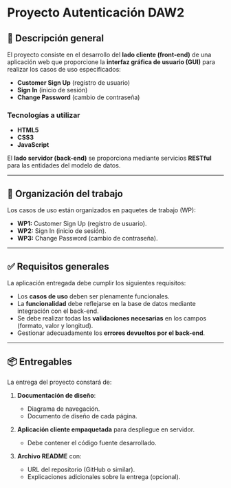 # Proyecto Autenticación DAW2
## 📝 Descripción general  

El proyecto consiste en el desarrollo del **lado cliente (front-end)** de una aplicación web que proporcione la **interfaz gráfica de usuario (GUI)** para realizar los casos de uso especificados:  

- **Customer Sign Up** (registro de usuario)  
- **Sign In** (inicio de sesión)  
- **Change Password** (cambio de contraseña)  

### Tecnologías a utilizar  

- **HTML5**  
- **CSS3**  
- **JavaScript**  

El **lado servidor (back-end)** se proporciona mediante servicios **RESTful** para las entidades del modelo de datos.  

---

## 📂 Organización del trabajo 

Los casos de uso están organizados en paquetes de trabajo (WP):  

- **WP1:** Customer Sign Up (registro de usuario).  
- **WP2:** Sign In (inicio de sesión).  
- **WP3:** Change Password (cambio de contraseña).  

---

## ✅ Requisitos generales  

La aplicación entregada debe cumplir los siguientes requisitos:  

- Los **casos de uso** deben ser plenamente funcionales.  
- La **funcionalidad** debe reflejarse en la base de datos mediante integración con el back-end.
- Se debe realizar todas las **validaciones necesarias** en los campos (formato, valor y longitud).  
- Gestionar adecuadamente los **errores devueltos por el back-end**.  

---

## 📦 Entregables  

La entrega del proyecto constará de:  

1. **Documentación de diseño**:  
   - Diagrama de navegación.  
   - Documento de diseño de cada página.  

2. **Aplicación cliente empaquetada** para despliegue en servidor.  
   - Debe contener el código fuente desarrollado.  

3. **Archivo README** con:  
   - URL del repositorio (GitHub o similar).  
   - Explicaciones adicionales sobre la entrega (opcional).  

